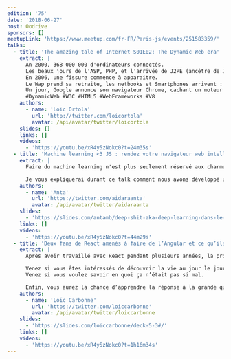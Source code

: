 ```yaml
---
edition: '75'
date: '2018-06-27'
host: Oodrive
sponsors: []
meetupLink: 'https://www.meetup.com/fr-FR/Paris-js/events/251583359/'
talks:
  - title: 'The amazing tale of Internet S01E02: The Dynamic Web era'
    extract: |
      An 2000, 368 000 000 d'ordinateurs connectés.
      Les beaux jours de l'ASP, PHP, et l'arrivée de J2PE (ancêtre de JEE) marquent l'entrée dans le web dynamique. Javascript est synonyme de langage de bidouilleurs, lent, et non exempt de failles de sécurité.
      En 2006, une fissure commence à apparaitre.
      Le Wap prend sa retraite, les netbooks et Smartphones arrivent : une transformation doit s'opérer.
      Un jour, Google annonce son navigateur Chrome, cachant un moteur qui va changer la donne.
      #DynamicWeb #W3C #HTML5 #WebFrameworks #V8
    authors:
      - name: 'Loic Ortola'
        url: 'http://twitter.com/loicortola'
        avatar: /api/avatar/twitter/loicortola
    slides: []
    links: []
    videos:
      - 'https://youtu.be/xR4y5zNokc0?t=24m35s'
  - title: 'Machine learning <3 JS : rendez votre navigateur web intelligent'
    extract: |
      Faire du machine learning n'est plus seulement réservé aux charmeurs de serpents (pythonistas) ou à ceux ayant accès à des machines puissantes. Dans le cadre du projet PAIR, l'équipe Brain de Google sortait la librairie deeplearn.js qui a depuis lors évolué pour laisser place à TensorFlow.js. Tensorflow.js se base sur WebGL et permet entre autres de construire et d'entrainer des modèles de données dans le navigateur "from scratch" ou en utilisant des techniques telles que le "transfer learning".

      Je vous expliquerai durant ce talk comment nous avons développé une PWA "intélligente" en utilisant du machine learning.
    authors:
      - name: 'Anta'
        url: 'https://twitter.com/aidaraanta'
        avatar: /api/avatar/twitter/aidaraanta
    slides:
      - 'https://slides.com/antamb/deep-shit-aka-deep-learning-dans-le-navigateur#/'
    links: []
    videos:
      - 'https://youtu.be/xR4y5zNokc0?t=44m29s'
  - title: 'Deux fans de React amenés à faire de l’Angular et ce qu’ils en ont appris'
    extract: |
      Après avoir travaillé avec React pendant plusieurs années, la providence nous a rassemblé sur le même projet Angular 4 pendant lequel nous avons pu découvrir ses joies et ses peines.

      Venez si vous êtes intéressés de découvrir la vie au jour le jour de développeurs React forcés par le destin de travailler avec Angular.
      Venez si vous voulez savoir en quoi ça n’était pas si mal.

      Enfin, vous aurez la chance d’apprendre la réponse à la grande question : Quel framework dois-je choisir pour ma prochaine application front, le tout basé sur un retour d'expérience.
    authors:
      - name: 'Loïc Carbonne'
        url: 'https://twitter.com/loiccarbonne'
        avatar: /api/avatar/twitter/loiccarbonne
    slides:
      - 'https://slides.com/loiccarbonne/deck-5-3#/'
    links: []
    videos:
      - 'https://youtu.be/xR4y5zNokc0?t=1h16m34s'
---
```

